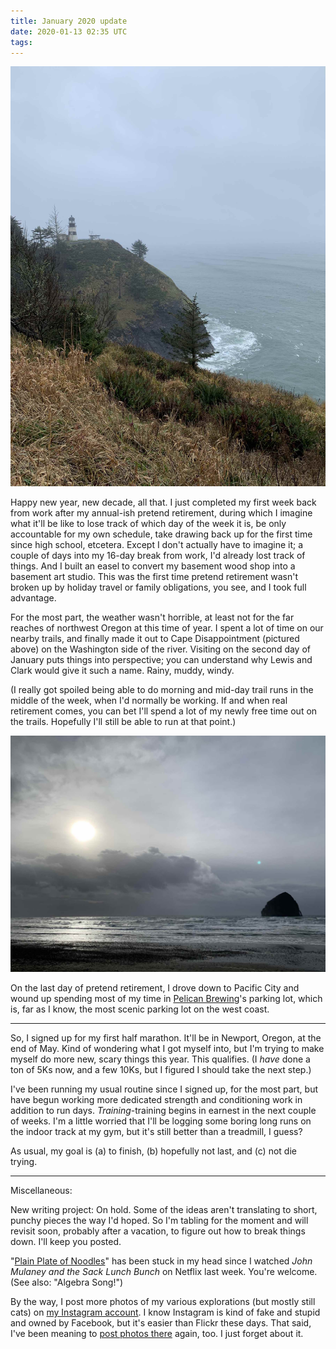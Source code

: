 ```yaml
---
title: January 2020 update
date: 2020-01-13 02:35 UTC
tags:
---
```


![Cape Disappointment](/assets/images/content/cape-disappointment.jpg)

Happy new year, new decade, all that. I just completed my first week back from
work after my annual-ish pretend retirement, during which I imagine what it'll
be like to lose track of which day of the week it is, be only accountable for
my own schedule, take drawing back up for the first time since high school,
etcetera. Except I don't actually have to imagine it; a couple of days into my
16-day break from work, I'd already lost track of things. And I built an easel
to convert my basement wood shop into a basement art studio. This was the
first time pretend retirement wasn't broken up by holiday travel or family
obligations, you see, and I took full advantage.

For the most part, the weather wasn't horrible, at least not for the far
reaches of northwest Oregon at this time of year. I spent a lot of time on our
nearby trails, and finally made it out to Cape Disappointment (pictured above)
on the Washington side of the river. Visiting on the second day of January
puts things into perspective; you can understand why Lewis and Clark would
give it such a name. Rainy, muddy, windy.

(I really got spoiled being able to do morning and mid-day trail runs in the
middle of the week, when I'd normally be working. If and when real retirement
comes, you can bet I'll spend a lot of my newly free time out on the trails.
Hopefully I'll still be able to run at that point.)

![Pacific City](/assets/images/content/pacific-city.jpg)

On the last day of pretend retirement, I drove down to Pacific City and wound
up spending most of my time in [Pelican
Brewing](https://pelicanbrewing.com/pubs/pacific-city/)'s parking lot, which
is, far as I know, the most scenic parking lot on the west coast.

---

So, I signed up for my first half marathon. It'll be in Newport, Oregon, at
the end of May. Kind of wondering what I got myself into, but I'm trying to
make myself do more new, scary things this year. This qualifies. (I _have_
done a ton of 5Ks now, and a few 10Ks, but I figured I should take the next
step.)

I've been running my usual routine since I signed up, for the most part, but
have begun working more dedicated strength and conditioning work in addition
to run days. _Training_-training begins in earnest in the next couple of
weeks. I'm a little worried that I'll be logging some boring long runs on the
indoor track at my gym, but it's still better than a treadmill, I guess?

As usual, my goal is (a) to finish, (b) hopefully not last, and (c) not die
trying.

---

Miscellaneous:

New writing project: On hold. Some of the ideas aren't translating to short,
punchy pieces the way I'd hoped. So I'm tabling for the moment and will
revisit soon, probably after a vacation, to figure out how to break things
down. I'll keep you posted.

"[Plain Plate of Noodles](https://www.youtube.com/watch?v=Bxt0AEoANJk)" has
been stuck in my head since I watched _John Mulaney and the Sack Lunch Bunch_
on Netflix last week. You're welcome. (See also: "Algebra Song!")

By the way, I post more photos of my various explorations (but mostly still
cats) on [my Instagram account](https://www.instagram.com/ruralocity/). I know
Instagram is kind of fake and stupid and owned by Facebook, but it's easier
than Flickr these days. That said, I've been meaning to [post photos
there](https://www.flickr.com/photos/rockchalk/) again, too. I just forget
about it.
